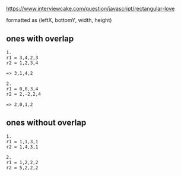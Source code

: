 https://www.interviewcake.com/question/javascript/rectangular-love

formatted as (leftX, bottomY, width, height)

## ones with overlap
```
1.
r1 = 3,4,2,3
r2 = 1,2,3,4

=> 3,1,4,2
```

```
2.
r1 = 0,0,3,4
r2 = 2,-2,2,4

=> 2,0,1,2
```

## ones without overlap
```
1.
r1 = 1,1,3,1
r2 = 1,4,3,1
```

```
2.
r1 = 1,2,2,2
r2 = 5,2,2,2
```


